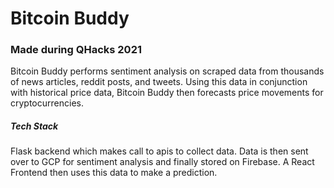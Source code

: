 # Bitcoin Buddy
### Made during QHacks 2021

Bitcoin Buddy performs sentiment analysis on scraped data from thousands of news articles, reddit posts, and tweets. Using this data in conjunction with historical price data, Bitcoin Buddy then forecasts price movements for cryptocurrencies.

##### Tech Stack

Flask backend which makes call to apis to collect data. Data is then sent over to GCP for sentiment analysis and finally stored on Firebase. A React Frontend then uses this data to make a prediction.
